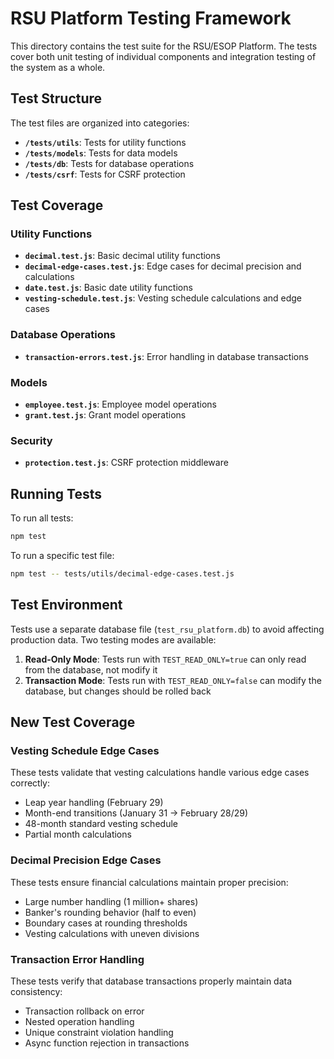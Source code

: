 # RSU Platform Testing Framework

This directory contains the test suite for the RSU/ESOP Platform. The tests cover both unit testing of individual components and integration testing of the system as a whole.

## Test Structure

The test files are organized into categories:

- **`/tests/utils`**: Tests for utility functions
- **`/tests/models`**: Tests for data models
- **`/tests/db`**: Tests for database operations
- **`/tests/csrf`**: Tests for CSRF protection

## Test Coverage

### Utility Functions

- **`decimal.test.js`**: Basic decimal utility functions
- **`decimal-edge-cases.test.js`**: Edge cases for decimal precision and calculations
- **`date.test.js`**: Basic date utility functions
- **`vesting-schedule.test.js`**: Vesting schedule calculations and edge cases

### Database Operations

- **`transaction-errors.test.js`**: Error handling in database transactions

### Models

- **`employee.test.js`**: Employee model operations
- **`grant.test.js`**: Grant model operations

### Security

- **`protection.test.js`**: CSRF protection middleware

## Running Tests

To run all tests:

```bash
npm test
```

To run a specific test file:

```bash
npm test -- tests/utils/decimal-edge-cases.test.js
```

## Test Environment

Tests use a separate database file (`test_rsu_platform.db`) to avoid affecting production data. Two testing modes are available:

1. **Read-Only Mode**: Tests run with `TEST_READ_ONLY=true` can only read from the database, not modify it
2. **Transaction Mode**: Tests run with `TEST_READ_ONLY=false` can modify the database, but changes should be rolled back

## New Test Coverage

### Vesting Schedule Edge Cases

These tests validate that vesting calculations handle various edge cases correctly:

- Leap year handling (February 29)
- Month-end transitions (January 31 → February 28/29)
- 48-month standard vesting schedule
- Partial month calculations

### Decimal Precision Edge Cases

These tests ensure financial calculations maintain proper precision:

- Large number handling (1 million+ shares)
- Banker's rounding behavior (half to even)
- Boundary cases at rounding thresholds
- Vesting calculations with uneven divisions

### Transaction Error Handling

These tests verify that database transactions properly maintain data consistency:

- Transaction rollback on error
- Nested operation handling
- Unique constraint violation handling
- Async function rejection in transactions 